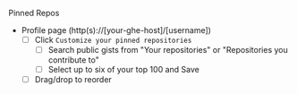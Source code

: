 Pinned Repos

- Profile page (http(s)://[your-ghe-host]/[username])
  - [ ] Click `Customize your pinned repositories`
    - [ ] Search public gists from "Your repositories" or "Repositories you contribute to"
    - [ ] Select up to six of your top 100 and Save
  - [ ] Drag/drop to reorder

